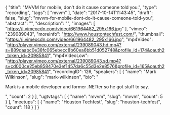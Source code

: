 {
  "title": "MVVM for mobile, don't do it cause comeone told you.",
  "type": "recording",
  "tags": [
    "mvvm"
  ],
  "date": "2017-10-14T11:43:45",
  "draft": false,
  "slug": "mvvm-for-mobile-dont-do-it-cause-comeone-told-you",
  "abstract": "",
  "description": "",
  "images": [
    "https://i.vimeocdn.com/video/661964482_295x166.jpg"
  ],
  "vimeo": "239089043",
  "moreinfo": "http://www.houstontechfest.com/",
  "thumbnail": "https://i.vimeocdn.com/video/661964482_295x166.jpg",
  "mp4Video": "http://player.vimeo.com/external/239089043.hd.mp4?s=889daabc0e38fc065ebecc8b60ea6bb51d052748&profile_id=174&oauth2_token_id=20985841",
  "mp4VideoLow": "http://player.vimeo.com/external/239089043.sd.mp4?s=cd000ce25eb858470e3ef1457da6c55d3e2e8576&profile_id=165&oauth2_token_id=20985841",
  "recordingID": 126,
  "speakers": [
    {
      "name": "Mark Wilkinson",
      "slug": "mark-wilkinson",
      "bio": "<p>Mark is a mobile developer and former .NETter so he got stuff to say.</p>",
      "count": 2
    }
  ],
  "ugtvtags": [
    {
      "name": "mvvm",
      "slug": "mvvm",
      "count": 5
    }
  ],
  "meetups": [
    {
      "name": "Houston Techfest",
      "slug": "houston-techfest",
      "count": 118
    }
  ]
}